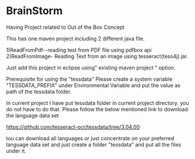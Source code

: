 # BrainStorm
Having Project related to Out of the Box Concept

This has one maven project including 2 different java file.

1)ReadFromPdf--reading test from PDF file using pdfbox api
2)ReadFromImage- Reading Text from an image using tesseract(tess4j) jar.

Just add this project in eclipse using" existing maven project " option.



Prerequisite for using the "tessdata"
Please create a system variable "TESSDATA_PREFIX" under Environmental Variable   and put the value as path of the tessdata folder.

In current project I have put tessdata folder in current project directory. you do not have to do that. Please follow the below mentioned link to download the language data set 

https://github.com/tesseract-ocr/tessdata/tree/3.04.00

tou can download all languages or just concentrate on your preferred language data set and just create a folder "tessdata" and put all the files under it.
